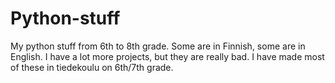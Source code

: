 # Python-stuff
My python stuff from 6th to 8th grade. Some are in Finnish, some are in English. I have a lot more projects, but they are really bad. I have made most of these in tiedekoulu on 6th/7th grade. 
